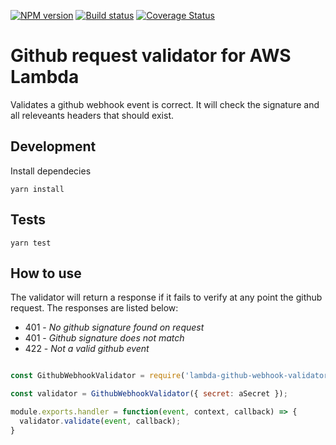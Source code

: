 [![NPM version][npm-image]][npm-url]
[![Build status][ci-image]][ci-url]
[![Coverage Status](https://coveralls.io/repos/github/mdedys/lambda-github-webhook-validator/badge.svg)](https://coveralls.io/github/mdedys/lambda-github-webhook-validator)

# Github request validator for AWS Lambda

Validates a github webhook event is correct. It will check the signature and all releveants headers that should exist.

## Development

Install dependecies

```shell
yarn install
```

## Tests

```shell
yarn test
```

## How to use

The validator will return a response if it fails to verify at any point the github request.
The responses are listed below:

* 401 - *No github signature found on request*
* 401 - *Github signature does not match*
* 422 - *Not a valid github event*

```javascript

const GithubWebhookValidator = require('lambda-github-webhook-validator');

const validator = GithubWebhookValidator({ secret: aSecret });

module.exports.handler = function(event, context, callback) => {
  validator.validate(event, callback);
}

```

[npm-url]: https://npmjs.org/package/lambda-github-webhook-validator
[npm-image]: https://img.shields.io/npm/v/lambda-github-webhook-validator.png
[ci-url]: https://travis-ci.org/mdedys/lambda-github-webhook-validator
[ci-image]: https://img.shields.io/travis-ci/mdedys/lambda-github-webhook-validator.svg
